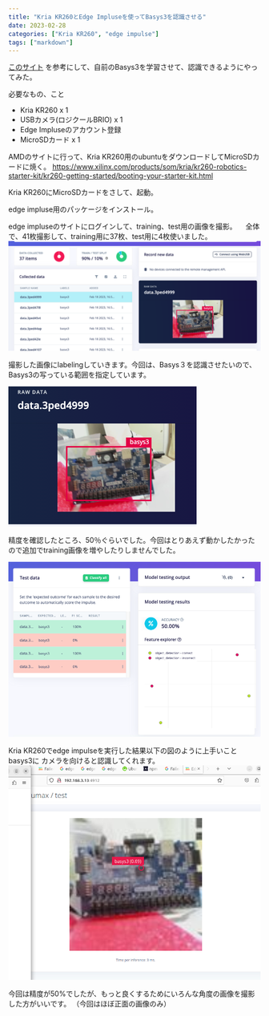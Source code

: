 ```yaml
---
title: "Kria KR260とEdge Impluseを使ってBasys3を認識させる"
date: 2023-02-28
categories: ["Kria KR260", "edge impulse"]
tags: ["markdown"]
---
```




[このサイト](https://www.hackster.io/whitney-knitter/edge-impulse-on-kria-kr260-ed12bc)
を参考にして、自前のBasys3を学習させて、認識できるようにやってみた。

必要なもの、こと
- Kria KR260 x 1
- USBカメラ(ロジクールBRIO) x 1
- Edge Impluseのアカウント登録
- MicroSDカード x 1

AMDのサイトに行って、Kria KR260用のubuntuをダウンロードしてMicroSDカードに焼く。
https://www.xilinx.com/products/som/kria/kr260-robotics-starter-kit/kr260-getting-started/booting-your-starter-kit.html

Kria KR260にMicroSDカードをさして、起動。

edge impluse用のパッケージをインストール。

edge impluseのサイトにログインして、training、test用の画像を撮影。
　全体で、41枚撮影して、training用に37枚、test用に4枚使いました。
![basys3_training](basys3_training.png)


撮影した画像にlabelingしていきます。今回は、Basys３を認識させたいので、Basys3の写っている範囲を指定しています。

![basys3_label](basys3_label.png)

精度を確認したところ、50％ぐらいでした。今回はとりあえず動かしたかったので追加でtraining画像を増やしたりしませんでした。

![basys3_test](basys3_test.png)

Kria KR260でedge impulseを実行した結果以下の図のように上手いことbasys3に
カメラを向けると認識してくれます。
![basys3](basys3_photo.png)

今回は精度が50%でしたが、もっと良くするためにいろんな角度の画像を撮影した方がいいです。
（今回はほぼ正面の画像のみ）